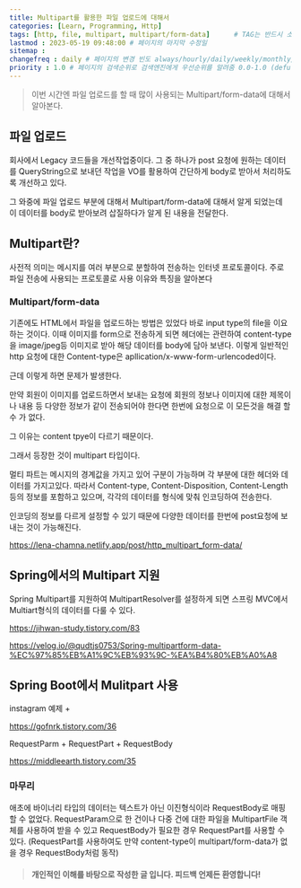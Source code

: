 ```yaml
---
title: Multipart를 활용한 파일 업로드에 대해서
categories: [Learn, Programming, Http]
tags: [http, file, multipart, multipart/form-data]		# TAG는 반드시 소문자로 이루어져야함!
lastmod : 2023-05-19 09:48:00 # 페이지의 마지막 수정일
sitemap :
changefreq : daily # 페이지의 변경 빈도 always/hourly/daily/weekly/monthly/yearly/never
priority : 1.0 # 페이지의 검색순위로 검색엔진에게 우선순위를 알려줌 0.0-1.0 (defult 0.5)
---
```


> 이번 시간엔 파일 업로드를 할 때 많이 사용되는 Multipart/form-data에 대해서 알아본다.

## 파일 업로드

회사에서 Legacy 코드들을 개선작업중이다. 그 중 하나가 post 요청에 원하는 데이터를 QueryString으로 보내던 작업을
VO를 활용하여 간단하게 body로 받아서 처리하도록 개선하고 있다.

그 와중에 파일 업로드 부분에 대해서 Multipart/form-data에 대해서 알게 되었는데 이 데이터를 body로 받아보려 삽질하다가 알게 된 내용을 전달한다.

## Multipart란?

사전적 의미는 메시지를 여러 부분으로 분할하여 전송하는 인터넷 프로토콜이다.
주로 파일 전송에 사용되는 프로토콜로 사용 이유와 특징을 알아본다

### Multipart/form-data

기존에도 HTML에서 파일을 업로드하는 방법은 있었다 바로 input type의 file을 이요하는 것이다.
이때 이미지를 form으로 전송하게 되면 헤더에는 관련하여 content-type을 image/jpeg등 이미지로 받아
해당 데이터를 body에 담아 보낸다.
이렇게 일반적인 http 요청에 대한 Content-type은 apllication/x-www-form-urlencoded이다.

근데 이렇게 하면 문제가 발생한다.

만약 회원이 이미지를 업로드하면서 보내는 요청에 회원의 정보나 이미지에 대한 제목이나 내용 등 다양한 정보가 같이 전송되어야 한다면 한번에 요청으로 이 모든것을 해결 할 수 가 없다.

그 이유는 content tpye이 다르기 때문이다.

그래서 등장한 것이 multipart 타입이다.

멀티 파트는 메시지의 경계값을 가지고 있어 구분이 가능하며 각 부분에 대한 헤더와 데이터를 가지고있다.
따라서 Content-type, Content-Disposition, Content-Length 등의 정보를 포함하고 있으며, 각각의 데이터를 형식에 맞춰 인코딩하여 전송한다.

인코딩의 정보를 다르게 설정할 수 있기 때문에 다양한 데이터를 한번에 post요청에 보내는 것이 가능해진다.


https://lena-chamna.netlify.app/post/http_multipart_form-data/

## Spring에서의 Multipart 지원

Spring Multipart를 지원하여 MultipartResolver를 설정하게 되면 스프링 MVC에서 Multiart형식의 데이터를 다룰 수 있다.

https://jihwan-study.tistory.com/83

https://velog.io/@qudtjs0753/Spring-multipartform-data-%EC%97%85%EB%A1%9C%EB%93%9C-%EA%B4%80%EB%A0%A8


## Spring Boot에서 Mulitpart 사용

instagram 예제 +

https://gofnrk.tistory.com/36

RequestParm + RequestPart + RequestBody

https://middleearth.tistory.com/35

### 마무리

애초에 바이너리 타입의 데이터는 텍스트가 아닌 이진형식이라 RequestBody로 매핑할 수 없었다.
RequestParam으로 한 건이나 다중 건에 대한 파일을 MultipartFile 객체를 사용하여 받을 수 있고 RequestBody가 필요한 경우
RequestPart를 사용할 수 있다. (RequestPart를 사용하여도 만약 content-type이 multipart/form-data가 없을 경우 RequestBody처럼 동작)


>#### 개인적인 이해를 바탕으로 작성한 글 입니다. 피드백 언제든 환영합니다!







